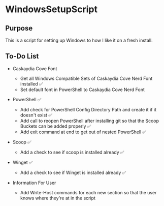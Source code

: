 # WindowsSetupScript

## Purpose

This is a script for setting up Windows to how I like it on a fresh install.

## To-Do List

- Caskaydia Cove Font

  - Get all Windows Compatible Sets of Caskaydia Cove Nerd Font installed :white_check_mark:
  - Set default font in PowerShell to Caskaydia Cove Nerd Font

- PowerShell :white_check_mark:

  - Add check for PowerShell Config Directory Path and create it if it doesn't exist :white_check_mark:
  - Add call to reopen PowerShell after installing git so that the Scoop Buckets can be added properly :white_check_mark:
  - Add exit command at end to get out of nested PowerShell :white_check_mark:

- Scoop :white_check_mark:

  - Add a check to see if scoop is installed already :white_check_mark:

- Winget :white_check_mark:

  - Add a check to see if Winget is installed already :white_check_mark:

- Information For User

  - Add Write-Host commands for each new section so that the user knows where they're at in the script
